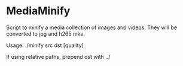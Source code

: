 # MediaMinify
Script to minify a media collection of images and videos. They will be converted to jpg and h265 mkv.

Usage:
./minify src dst [quality]

If using relative paths, prepend dst with ../

